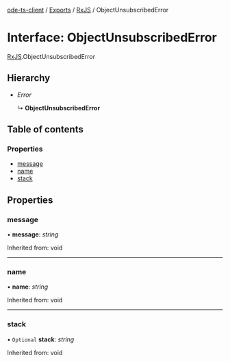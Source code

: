 [ode-ts-client](../README.md) / [Exports](../modules.md) / [RxJS](../modules/rxjs.md) / ObjectUnsubscribedError

# Interface: ObjectUnsubscribedError

[RxJS](../modules/rxjs.md).ObjectUnsubscribedError

## Hierarchy

* *Error*

  ↳ **ObjectUnsubscribedError**

## Table of contents

### Properties

- [message](rxjs.objectunsubscribederror.md#message)
- [name](rxjs.objectunsubscribederror.md#name)
- [stack](rxjs.objectunsubscribederror.md#stack)

## Properties

### message

• **message**: *string*

Inherited from: void

___

### name

• **name**: *string*

Inherited from: void

___

### stack

• `Optional` **stack**: *string*

Inherited from: void
